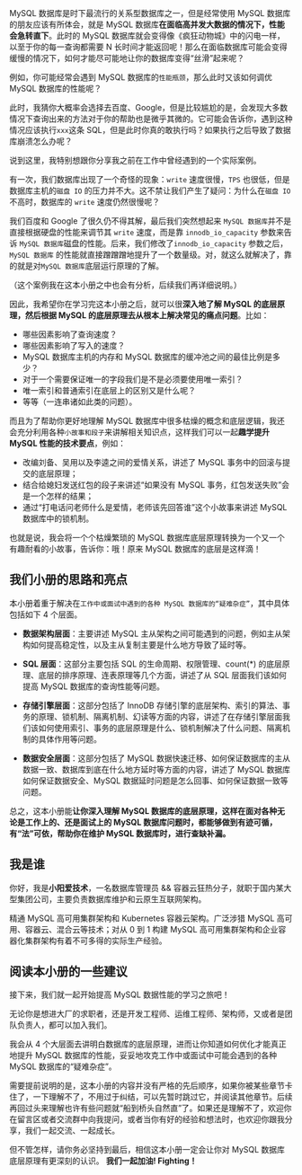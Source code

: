 MySQL 数据库是时下最流行的关系型数据库之一，但是经常使用 MySQL 数据库的朋友应该有所体会，就是 MySQL 数据库**在面临高并发大数据的情况下，性能会急转直下**。此时的 MySQL 数据库就会变得像《疯狂动物城》中的闪电一样，以至于你的每一查询都需要 N 长时间才能返回呢！那么在面临数据库可能会变得缓慢的情况下，如何才能尽可能地让你的数据库变得“丝滑”起来呢？

例如，你可能经常会遇到 MySQL 数据库的`性能瓶颈`，那么此时又该如何调优 MySQL 数据库的性能呢？

此时，我猜你大概率会选择去百度、Google，但是比较尴尬的是，会发现大多数情况下查询出来的方法对于你的帮助也是微乎其微的。它可能会告诉你，遇到这种情况应该执行`xxx`这条 SQL，但是此时你真的敢执行吗？如果执行之后导致了数据库崩溃怎么办呢？

说到这里，我特别想跟你分享我之前在工作中曾经遇到的一个实际案例。

有一次，我们数据库出现了一个奇怪的现象：`write` 速度很慢，`TPS` 也很低，但是数据库主机的`磁盘 IO` 的压力并不大。这不禁让我们产生了疑问：为什么在`磁盘 IO` 不高时，数据库的 `write` 速度仍然很慢呢？

我们百度和 Google 了很久仍不得其解，最后我们突然想起来 `MySQL 数据库`并不是直接根据硬盘的性能来调节其 `write` 速度，而是靠 `innodb_io_capacity` 参数来告诉 `MySQL 数据库`磁盘的性能。后来，我们修改了`innodb_io_capacity` 参数之后，`MySQL 数据库` 的性能就直接蹭蹭蹭地提升了一个数量级。对，就这么就解决了，靠的就是对`MySQL 数据库`底层运行原理的了解。

（这个案例我在这本小册之中也会有分析，后续我们再详细说明。）

因此，我希望你在学习完这本小册之后，就可以很**深入地了解 MySQL 的底层原理，然后根据 MySQL 的底层原理去从根本上解决常见的痛点问题**。比如：

*   哪些因素影响了查询速度？
*   哪些因素影响了写入的速度？
*   MySQL 数据库主机的内存和 MySQL 数据库的缓冲池之间的最佳比例是多少？
*   对于一个需要保证唯一的字段我们是不是必须要使用唯一索引？
*   唯一索引和普通索引在底层上的区别又是什么呢？
*   等等（一连串诸如此类的问题）。

而且为了帮助你更好地理解 MySQL 数据库中很多枯燥的概念和底层逻辑，我还会充分利用各种`小故事和段子`来讲解相关知识点，这样我们可以一起**趣学提升 MySQL 性能的技术要点**，例如：

*   改编刘备、吴用以及李逵之间的爱情关系，讲述了 MySQL 事务中的回滚与提交的底层原理；
*   结合给媳妇发送红包的段子来讲述“如果没有 MySQL 事务，红包发送失败”会是一个怎样的结果；
*   通过“打电话问老师什么是爱情，老师该先回答谁”这个小故事来讲述 MySQL 数据库中的锁机制。

也就是说，我会将一个个枯燥繁琐的 MySQL 数据库底层原理转换为一个又一个有趣耐看的小故事，告诉你：哦！原来 MySQL 数据库的底层是这样滴！

我们小册的思路和亮点
----------

本小册着重于解决在`工作中或面试中遇到的各种 MySQL 数据库的“疑难杂症”`，其中具体包括如下 4 个层面。

*   **数据架构层面**：主要讲述 MySQL 主从架构之间可能遇到的问题，例如主从架构如何提高稳定性，以及主从复制主要是什么地方导致了延时等。
    
*   **SQL 层面**：这部分主要包括 SQL 的生命周期、权限管理、count(\*) 的底层原理、底层的排序原理、连表原理等几个方面，讲述了从 SQL 层面我们该如何提高 MySQL 数据库的查询性能等问题。
    
*   **存储引擎层面**：这部分包括了 InnoDB 存储引擎的底层架构、索引的算法、事务的原理、锁机制、隔离机制、幻读等方面的内容，讲述了在存储引擎层面我们该如何使用索引、事务的底层原理是什么、锁机制解决了什么问题、隔离机制的具体作用等问题。
    
*   **数据安全层面**：这部分包括了 MySQL 数据快速迁移、如何保证数据库的主从数据一致、数据库到底在什么地方延时等方面的内容，讲述了 MySQL 数据库如何保证数据安全、MySQL 数据延时问题是怎么回事、如何保证数据一致等问题。
    

总之，这本小册能**让你深入理解 MySQL 数据库的底层原理，这样在面对各种无论是工作上的、还是面试上的 MySQL 数据库问题时，都能够做到有迹可循，有“法”可依，帮助你在维护 MySQL 数据库时，进行查缺补漏。**

我是谁
---

你好，我是**小阳爱技术**，一名数据库管理员 && 容器云狂热分子，就职于国内某大型集团公司，主要负责数据库维护和云原生互联网架构。

精通 MySQL 高可用集群架构和 Kubernetes 容器云架构。广泛涉猎 MySQL 高可用、容器云、混合云等技术；对从 0 到 1 构建 MySQL 高可用集群架构和企业容器化集群架构有着不可多得的实际生产经验。

阅读本小册的一些建议
----------

接下来，我们就一起开始提高 MySQL 数据性能的学习之旅吧！

无论你是想进大厂的求职者，还是开发工程师、运维工程师、架构师，又或者是团队负责人，都可以加入我们。

我会从 4 个大层面去讲明白数据库的底层原理，进而让你知道如何优化才能真正地提升 MySQL 数据库的性能，妥妥地攻克工作中或面试中可能会遇到的各种 MySQL 数据库的“疑难杂症”。

需要提前说明的是，这本小册的内容并没有严格的先后顺序，如果你被某些章节卡住了，一下理解不了，不用过于纠结，可以先暂时跳过它，并阅读其他章节。后续再回过头来理解也许有些问题就“船到桥头自然直”了。如果还是理解不了，欢迎你在留言区或者交流群中向我提问，或者当你有好的经验和想法时，也欢迎你跟我分享，我们一起交流、一起成长。

但不管怎样，请你务必坚持到最后，相信这本小册一定会让你对 MySQL 数据库底层原理有更深刻的认识。 **我们一起加油! Fighting！**